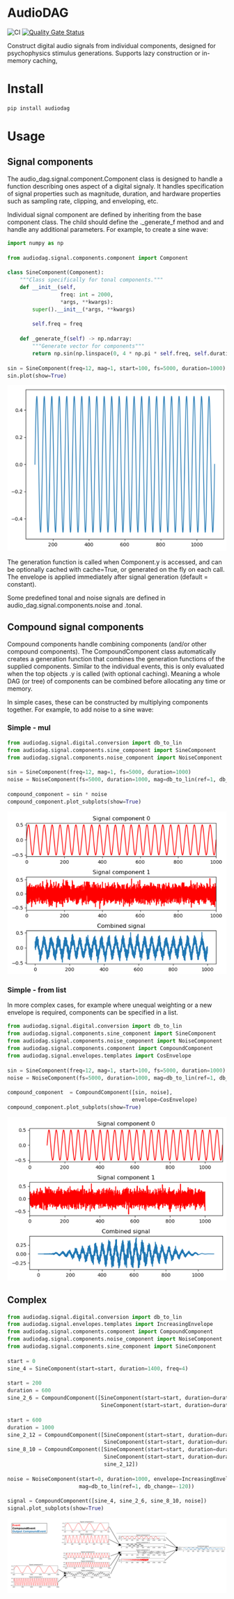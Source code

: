 # AudioDAG
![CI](https://github.com/garethjns/AudioDAG/workflows/CI/badge.svg?branch=master) [![Quality Gate Status](https://sonarcloud.io/api/project_badges/measure?project=garethjns_AudioDAG&metric=alert_status)](https://sonarcloud.io/dashboard?id=garethjns_AudioDAG)

Construct digital audio signals from individual components, designed for psychophysics stimulus generations. Supports lazy construction or in-memory caching,

# Install
````bash
pip install audiodag
````
# Usage

## Signal components

The audio_dag.signal.component.Component class is designed to handle a function describing ones aspect of a digital signaly. It handles specification of signal properties such as magnitude, duration, and hardware properties such as sampling rate, clipping, and enveloping, etc.

Individual signal component are defined by inheriting from the base component class. The child should define the ._generate_f method and and handle any additional parameters. For example, to create a sine wave:

````python
import numpy as np

from audiodag.signal.components.component import Component

class SineComponent(Component):
    """Class specifically for tonal components."""
    def __init__(self,
                 freq: int = 2000,
                 *args, **kwargs):
        super().__init__(*args, **kwargs)

        self.freq = freq

    def _generate_f(self) -> np.ndarray:
        """Generate vector for components"""
        return np.sin(np.linspace(0, 4 * np.pi * self.freq, self.duration_pts)) * 0.5 * self.mag

sin = SineComponent(freq=12, mag=1, start=100, fs=5000, duration=1000)
sin.plot(show=True)
````
![example_sine](https://raw.githubusercontent.com/garethjns/AudioDAG/master/images/example_sine.PNG)

The generation function is called when Component.y is accessed, and can be optionally cached with cache=True, or generated on the fly on each call. The envelope is applied immediately after signal generation (default = constant).

Some predefined tonal and noise signals are defined in audio_dag.signal.components.noise and .tonal.

## Compound signal components

Compound components handle combining components (and/or other compound components). The CompoundComponent class automatically creates a generation function that combines the generation functions of the supplied components. Similar to the individual events, this is only evaluated when the top objects .y is called (with optional caching). Meaning a whole DAG (or tree) of components can be combined before allocating any time or memory.

In simple cases, these can be constructed by multiplying components together. For example, to add noise to a sine wave:


### Simple - mul
````python
from audiodag.signal.digital.conversion import db_to_lin
from audiodag.signal.components.sine_component import SineComponent
from audiodag.signal.components.noise_component import NoiseComponent

sin = SineComponent(freq=12, mag=1, fs=5000, duration=1000)
noise = NoiseComponent(fs=5000, duration=1000, mag=db_to_lin(ref=1, db_change=-80))

compound_component = sin * noise
compound_component.plot_subplots(show=True)
````
![example_mul](https://raw.githubusercontent.com/garethjns/AudioDAG/master/images/example_mul.PNG)

### Simple - from list
In more complex cases, for example where unequal weighting or a new envelope is required, components can be specified in a list.

````python
from audiodag.signal.digital.conversion import db_to_lin
from audiodag.signal.components.sine_component import SineComponent
from audiodag.signal.components.noise_component import NoiseComponent
from audiodag.signal.components.component import CompoundComponent
from audiodag.signal.envelopes.templates import CosEnvelope

sin = SineComponent(freq=12, mag=1, start=100, fs=5000, duration=1000)
noise = NoiseComponent(fs=5000, duration=1000, mag=db_to_lin(ref=1, db_change=-80))

compound_component  = CompoundComponent([sin, noise],
                                        envelope=CosEnvelope)
compound_component.plot_subplots(show=True)
````
![example_simple](https://raw.githubusercontent.com/garethjns/AudioDAG/master/images/example_simple.PNG)

## Complex
````Python
from audiodag.signal.digital.conversion import db_to_lin
from audiodag.signal.envelopes.templates import IncreasingEnvelope
from audiodag.signal.components.component import CompoundComponent
from audiodag.signal.components.noise_component import NoiseComponent
from audiodag.signal.components.sine_component import SineComponent

start = 0
sine_4 = SineComponent(start=start, duration=1400, freq=4)

start = 200
duration = 600
sine_2_6 = CompoundComponent([SineComponent(start=start, duration=duration, freq=2),
                              SineComponent(start=start, duration=duration, freq=6)])

start = 600
duration = 1000
sine_2_12 = CompoundComponent([SineComponent(start=start, duration=duration, freq=2),
                               SineComponent(start=start, duration=duration, freq=12)])
sine_8_10 = CompoundComponent([SineComponent(start=start, duration=duration, freq=8),
                               SineComponent(start=start, duration=duration, freq=10),
                               sine_2_12])

noise = NoiseComponent(start=0, duration=1000, envelope=IncreasingEnvelope,
                       mag=db_to_lin(ref=1, db_change=-120))

signal = CompoundComponent([sine_4, sine_2_6, sine_8_10, noise])
signal.plot_subplots(show=True)
````
![example_complex](https://raw.githubusercontent.com/garethjns/AudioDAG/master/images/example_complex.png)
